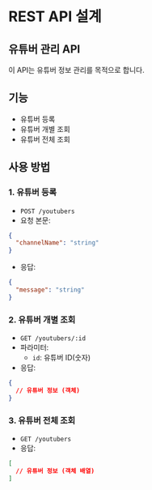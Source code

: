 # REST API 설계
## 유튜버 관리 API
이 API는 유튜버 정보 관리를 목적으로 합니다.
## 기능
- 유튜버 등록
- 유튜버 개별 조회
- 유튜버 전체 조회

## 사용 방법
### 1. 유튜버 등록
- `POST /youtubers`
- 요청 본문:
```JSON
{
  "channelName": "string"
}
```
- 응답:
```JSON
{
  "message": "string"
}
```
### 2. 유튜버 개별 조회
- `GET /youtubers/:id`
- 파라미터:
  - `id`: 유튜버 ID(숫자)
- 응답:
```JSON
{
  // 유튜버 정보 (객체)
}
```
### 3. 유튜버 전체 조회
- `GET /youtubers`
- 응답:
```JSON
[
  // 유튜버 정보 (객체 배열)
]
```
